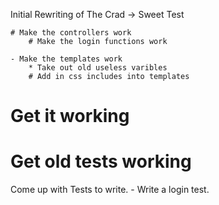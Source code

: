

Initial Rewriting of The Crad -> Sweet Test

	# Make the controllers work
		# Make the login functions work
	
	- Make the templates work
		* Take out old useless varibles
		# Add in css includes into templates

# Get it working


# Get old tests working

Come up with Tests to write.
	- Write a login test.

	